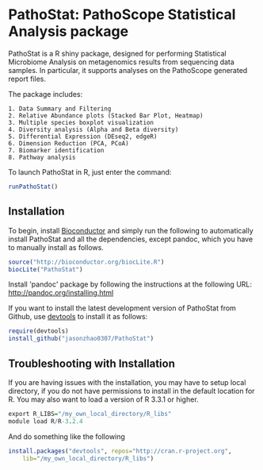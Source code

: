 PathoStat: PathoScope Statistical Analysis package
==================================================

PathoStat is a R shiny package, designed for performing Statistical Microbiome Analysis on 
metagenomics results from sequencing data samples. In particular, it supports 
analyses on the PathoScope generated report files. 

The package includes:

    1. Data Summary and Filtering 
    2. Relative Abundance plots (Stacked Bar Plot, Heatmap)
    3. Multiple species boxplot visualization
    4. Diversity analysis (Alpha and Beta diversity)
    5. Differential Expression (DEseq2, edgeR)
    6. Dimension Reduction (PCA, PCoA)
    7. Biomarker identification
    8. Pathway analysis
    

To launch PathoStat in R, just enter the command:
```r
runPathoStat()
```



## Installation

To begin, install [Bioconductor](http://www.bioconductor.org/) and simply
run the following to automatically install PathoStat and all the dependencies, 
except pandoc, which you have to manually install as follows.

```r
source("http://bioconductor.org/biocLite.R")
biocLite("PathoStat")
```
Install 'pandoc' package by following the instructions at the following URL:
http://pandoc.org/installing.html

If you want to install the latest development version of PathoStat from Github, 
use [devtools](https://github.com/hadley/devtools) to install it as follows:
```r
require(devtools)
install_github("jasonzhao0307/PathoStat")
```


## Troubleshooting with Installation

If you are having issues with the installation, you may have to setup local 
directory, if you do not have permissions to install in the default location 
for R. You may also want to load a version of R 3.3.1 or higher.
```r
export R_LIBS="/my_own_local_directory/R_libs"
module load R/R-3.2.4
```

And do something like the following
```r
install.packages("devtools", repos="http://cran.r-project.org", 
    lib="/my_own_local_directory/R_libs")
```
